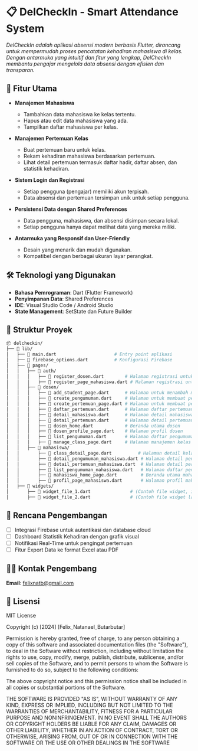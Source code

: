 # 📋 DelCheckIn - Smart Attendance System

_DelCheckIn adalah aplikasi absensi modern berbasis Flutter, dirancang untuk mempermudah proses pencatatan kehadiran mahasiswa di kelas. Dengan antarmuka yang intuitif dan fitur yang lengkap, DelCheckIn membantu pengajar mengelola data absensi dengan efisien dan transparan._

## 🎯 Fitur Utama

- **Manajemen Mahasiswa**
  - Tambahkan data mahasiswa ke kelas tertentu.
  - Hapus atau edit data mahasiswa yang ada.
  - Tampilkan daftar mahasiswa per kelas.

- **Manajemen Pertemuan Kelas**
  - Buat pertemuan baru untuk kelas.
  - Rekam kehadiran mahasiswa berdasarkan pertemuan.
  - Lihat detail pertemuan termasuk daftar hadir, daftar absen, dan statistik kehadiran.

- **Sistem Login dan Registrasi**
  - Setiap pengguna (pengajar) memiliki akun terpisah.
  - Data absensi dan pertemuan tersimpan unik untuk setiap pengguna.

- **Persistensi Data dengan Shared Preferences**
  - Data pengguna, mahasiswa, dan absensi disimpan secara lokal.
  - Setiap pengguna hanya dapat melihat data yang mereka miliki.

- **Antarmuka yang Responsif dan User-Friendly**
  - Desain yang menarik dan mudah digunakan.
  - Kompatibel dengan berbagai ukuran layar perangkat.

## 🛠 Teknologi yang Digunakan

- **Bahasa Pemrograman**: Dart (Flutter Framework)
- **Penyimpanan Data**: Shared Preferences
- **IDE**: Visual Studio Code / Android Studio
- **State Management**: SetState dan Future Builder

## 📂 Struktur Proyek
```sh
📦 delcheckin/
├── 📂 lib/
│   ├── 📄 main.dart                      # Entry point aplikasi
│   ├── 📄 firebase_options.dart          # Konfigurasi Firebase
│   ├── 📂 pages/
│   │   ├── 📂 auth/
│   │   │   ├── 📄 register_dosen.dart        # Halaman registrasi untuk dosen
│   │   │   ├── 📄 register_page_mahasiswa.dart # Halaman registrasi untuk mahasiswa
│   │   ├── 📂 dosen/
│   │   │   ├── 📄 add_student_page.dart      # Halaman untuk menambah mahasiswa
│   │   │   ├── 📄 create_pengumuman.dart     # Halaman untuk membuat pengumuman
│   │   │   ├── 📄 create_pertemuan_page.dart # Halaman untuk membuat pertemuan
│   │   │   ├── 📄 daftar_pertemuan.dart      # Halaman daftar pertemuan
│   │   │   ├── 📄 detail_mahasiswa.dart      # Halaman detail mahasiswa
│   │   │   ├── 📄 detail_pertemuan.dart      # Halaman detail pertemuan
│   │   │   ├── 📄 dosen_home.dart            # Beranda utama dosen
│   │   │   ├── 📄 dosen_profile_page.dart    # Halaman profil dosen
│   │   │   ├── 📄 list_pengumuman.dart       # Halaman daftar pengumuman
│   │   │   ├── 📄 manage_class_page.dart     # Halaman manajemen kelas
│   │   ├── 📂 mahasiswa/
│   │       ├── 📄 class_detail_page.dart          # Halaman detail kelas mahasiswa
│   │       ├── 📄 detail_pengumuman_mahasiswa.dart # Halaman detail pengumuman untuk mahasiswa
│   │       ├── 📄 detail_pertemuan_mahasiswa.dart  # Halaman detail pertemuan untuk mahasiswa
│   │       ├── 📄 list_pengumuman_mahasiswa.dart   # Halaman daftar pengumuman untuk mahasiswa
│   │       ├── 📄 mahasiswa_home_page.dart         # Beranda utama mahasiswa
│   │       ├── 📄 profil_page_mahasiswa.dart       # Halaman profil mahasiswa
│   ├── 📂 widgets/
│       ├── 📄 widget_file_1.dart               # (Contoh file widget, isi sesuai kebutuhan)
│       ├── 📄 widget_file_2.dart               # (Contoh file widget lainnya, isi sesuai kebutuhan)
```
## 🔮 Rencana Pengembangan

- [ ] Integrasi Firebase untuk autentikasi dan database cloud
- [ ] Dashboard Statistik Kehadiran dengan grafik visual
- [ ] Notifikasi Real-Time untuk pengingat pertemuan
- [ ] Fitur Export Data ke format Excel atau PDF

## 👨‍💻 Kontak Pengembang

**Email**: felixnatb@gmail.com

## 📄 Lisensi
MIT License

Copyright (c) [2024] [Felix_Natanael_Butarbutar]

Permission is hereby granted, free of charge, to any person obtaining a copy
of this software and associated documentation files (the "Software"), to deal
in the Software without restriction, including without limitation the rights
to use, copy, modify, merge, publish, distribute, sublicense, and/or sell
copies of the Software, and to permit persons to whom the Software is
furnished to do so, subject to the following conditions:

The above copyright notice and this permission notice shall be included in all
copies or substantial portions of the Software.

THE SOFTWARE IS PROVIDED "AS IS", WITHOUT WARRANTY OF ANY KIND, EXPRESS OR
IMPLIED, INCLUDING BUT NOT LIMITED TO THE WARRANTIES OF MERCHANTABILITY,
FITNESS FOR A PARTICULAR PURPOSE AND NONINFRINGEMENT. IN NO EVENT SHALL THE
AUTHORS OR COPYRIGHT HOLDERS BE LIABLE FOR ANY CLAIM, DAMAGES OR OTHER
LIABILITY, WHETHER IN AN ACTION OF CONTRACT, TORT OR OTHERWISE, ARISING FROM,
OUT OF OR IN CONNECTION WITH THE SOFTWARE OR THE USE OR OTHER DEALINGS IN THE
SOFTWARE